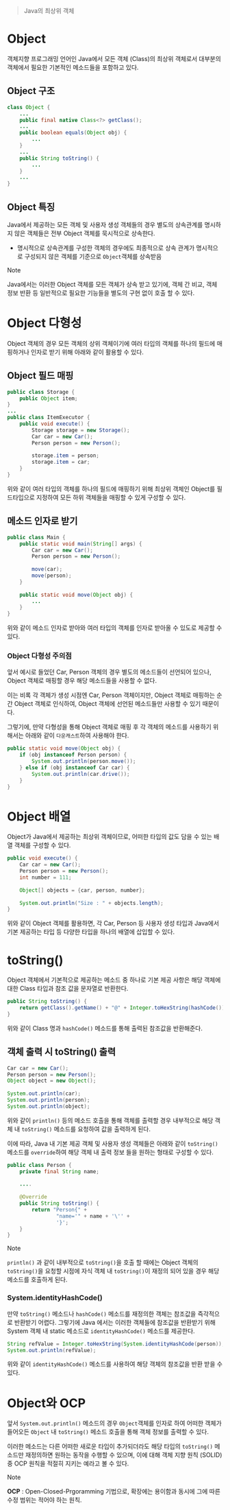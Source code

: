 > Java의 최상위 객체

# Object
객체지향 프로그래밍 언어인 Java에서 모든 객체 (Class)의 최상위 객체로서 대부분의 객체에서 필요한 기본적인 메소드들을 포함하고 있다.

## Object 구조
```java
class Object {
	...
	public final native Class<?> getClass();
	...
	public boolean equals(Object obj) {
		...
	}
	...
	public String toString() {
		...
	}
	...
}
```

## Object 특징
Java에서 제공하는 모든 객체 및 사용자 생성 객체들의 경우 별도의 상속관계를 명시하지 않은 객체들은 전부 Object 객체를 묵시적으로 상속한다.
- 명시적으로 상속관계를 구성한 객체의 경우에도 최종적으로 상속 관계가 명시적으로 구성되지 않은 객체를 기준으로 `Object`객체를 상속받음

> [!NOTE]
> Java에서는 이러한 Object 객체를 모든 객체가 상속 받고 있기에, 객체 간 비교, 객체 정보 반환 등 일반적으로 필요한 기능들을 별도의 구현 없이 호출 할 수 있다.

# Object 다형성
Object 객체의 경우 모든 객체의 상위 객체이기에 여러 타입의 객체를 하나의 필드에 매핑하거나 인자로 받기 위해 아래와 같이 활용할 수 있다.
## Object 필드 매핑
```java
public class Storage {  
    public Object item;  
}
...
public class ItemExecutor {  
    public void execute() {  
        Storage storage = new Storage();  
        Car car = new Car();  
        Person person = new Person();  
  
        storage.item = person;  
        storage.item = car;  
    }  
}
```

위와 같이 여러 타입의 객체를 하나의 필드에 매핑하기 위해 최상위 객체인 Object를 필드타입으로 지정하여 모든 하위 객체들을 매핑할 수 있게 구성할 수 있다.

## 메소드 인자로 받기
```java
public class Main {  
    public static void main(String[] args) {  
        Car car = new Car();  
        Person person = new Person();  
  
        move(car);  
        move(person);  
    }  
  
    public static void move(Object obj) {  
		...
    }  
}
```

위와 같이 메소드 인자로 받아와 여러 타입의 객체를 인자로 받아올 수 있도로 제공할 수 있다.

### Object 다형성 주의점
앞서 예시로 들었던 Car, Person 객체의 경우 별도의 메소드들이 선언되어 있으나, Object 객체로 매핑할 경우 해당 메소드들을 사용할 수 없다.

이는 비록 각 객체가 생성 시점엔 Car, Person 객체이지만, Object 객체로 매핑하는 순간 Object 객체로 인식하여, Object 객체에 선언된 메소드들만 사용할 수 있기 때문이다.

그렇기에, 만약 다형성을 통해 Object 객체로 매핑 후 각 객체의 메소드를 사용하기 위해서는 아래와 같이 `다운캐스트`하여 사용해야 한다.

```java
public static void move(Object obj) {  
    if (obj instanceof Person person) {  
        System.out.println(person.move());  
    } else if (obj instanceof Car car) {  
        System.out.println(car.drive());  
    }  
}
```

# Object 배열
Object가 Java에서 제공하는 최상위 객체이므로, 어떠한 타입의 값도 담을 수 있는 배열 객체를 구성할 수 있다.

```java
public void execute() {  
    Car car = new Car();  
    Person person = new Person();
    int number = 111;
  
    Object[] objects = {car, person, number};  
  
    System.out.println("Size : " + objects.length);  
}
```

위와 같이 Object 객체를 활용하면, 각 Car, Person 등 사용자 생성 타입과 Java에서 기본 제공하는 타입 등 다양한 타입을 하나의 배열에 삽입할 수 있다.

# toString()
Object 객체에서 기본적으로 제공하는 메소드 중 하나로 기본 제공 사항은 해당 객체에 대한 Class 타입과 참조 값을 문자열로 반환한다.

```java
public String toString() {  
    return getClass().getName() + "@" + Integer.toHexString(hashCode());  
}
```

위와 같이 Class 명과 `hashCode()` 메소드를 통해 출력된 참조값을 반환해준다.

## 객체 출력 시 toString() 출력
```java
Car car = new Car();  
Person person = new Person();  
Object object = new Object();  
  
System.out.println(car);  
System.out.println(person);  
System.out.println(object);
```

위와 같이 `println()` 등의 메소드 호출을 통해 객체를 출력할 경우 내부적으로 해당 객체 내 `toString()` 메소드를 요청하여 값을 출력하게 된다.

이에 따라, Java 내 기본 제공 객체 및 사용자 생성 객체들은 아래와 같이 `toString()` 메소드를 `override`하여 해당 객체 내 출력 정보 들을 원하는 형태로 구성할 수 있다.

```java
public class Person {  
    private final String name;  
  
    ....
    
    @Override  
    public String toString() {  
        return "Person{" +  
                "name='" + name + '\'' +  
                '}';  
    }  
}
```

> [!NOTE]
> `println()` 과 같이 내부적으로 `toString()`을 호출 할 때에는 Object 객체의 `toString()`을 요청할 시점에 자식 객체 내 `toString()`이 재정의 되어 있을 경우 해당 메소드를 호출하게 된다.

### System.identityHashCode()
만약 `toString()` 메소드나 `hashCode()` 메소드를 재정의한 객체는 참조값을 즉각적으로 반환받기 어렵다.
그렇기에 Java 에서는 이러한 객체들에 참조값을 반환받기 위해 System 객체 내 static 메소드로 `identityHashCode()` 메소드를 제공한다.

```java
String refValue = Integer.toHexString(System.identityHashCode(person));  
System.out.println(refValue);
```

위와 같이 `identityHashCode()` 메소드를 사용하여 해당 객체의 참조값을 반환 받을 수 있다.

# Object와 OCP
앞서 `System.out.println()` 메소드의 경우 `Object`객체를 인자로 하여 어떠한 객체가 들어오든 `Object` 내 `toString()` 메소드 호출을 통해 객체 정보를 출력할 수 있다.

이러한 메소드는 다른 어떠한 새로운 타입이 추가되더라도 해당 타입의 `toString()` 메소드만 재정의하면 원하는 동작을 수행할 수 있으며, 이에 대해 객체 지향 원칙 (SOLID) 중 OCP 원칙을 적절히 지키는 예라고 볼 수 있다.

>[!NOTE]
>**OCP** : Open-Closed-Prgoramming 기법으로, 확장에는 용이함과 동시에 그에 따른 수정 범위는 적어야 하는 원칙.